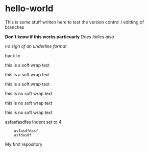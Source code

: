 # hello-world
This is some stuff written here to test the version control / editting of branches

**Don't know if this works particuarly**
_Does italics also_

_no sign of an underline format_

back to

this is a soft wrap text

this is a soft wrap text

this is a soft wrap text

this is no soft wrap text

this is no soft wrap text

this is no soft wrap text

asfasfasdfas Indent set to 4

        asfasdfdasf
        asfdasdf
        
        
My first repository
